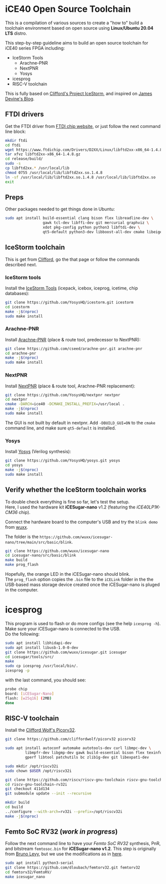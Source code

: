 # iCE40 Open Source Toolchain
This is a compilation of various sources to create a "how to" build a toolchain environment based on open source using **Linux/Ubuntu 20.04 LTS** distro.

This step-by-step guideline aims to build an open source toolchain for iCE40 series FPGA including:
- IceStorm Tools
   - Arachne-PNR
   - NextPNR
   - Yosys
- icesprog
- RISC-V toolchain 

This is fully based on [Clifford's Project IceStorm](http://www.clifford.at/icestorm/), and inspired on [James Devine's Blog](https://pingu98.wordpress.com/2019/04/08/how-to-build-your-own-cpu-from-scratch-inside-an-fpga/).


## FTDI drivers
Get the FTDI driver from [FTDI chip website](https://ftdichip.com/drivers/d2xx-drivers/), or just follow the next command line block:

```bash
mkdir ftdi
cd ftdi
wget https://www.ftdichip.com/Drivers/D2XX/Linux/libftd2xx-x86_64-1.4.8.gz
tar xfvz libftd2xx-x86_64-1.4.8.gz
cd release/build/
sudo -s 
cp libftd2xx.* /usr/local/lib
chmod 0755 /usr/local/lib/libftd2xx.so.1.4.8
ln -sf /usr/local/lib/libftd2xx.so.1.4.8 /usr/local/lib/libftd2xx.so
exit
```


## Preps
Other packages needed to get things done in Ubuntu:
```bash
sudo apt install build-essential clang bison flex libreadline-dev \
                 gawk tcl-dev libffi-dev git mercurial graphviz \
                 xdot pkg-config python python3 libftdi-dev \
                 qt5-default python3-dev libboost-all-dev cmake libeigen3-dev
```


## IceStorm toolchain
This is get from [Clifford](http://www.clifford.at/icestorm/), go the that page or follow the commands described next.


### IceStorm tools
Install the [IceStorm Tools](https://github.com/YosysHQ/icestorm) (icepack, icebox, iceprog, icetime, chip databases):

```bash
git clone https://github.com/YosysHQ/icestorm.git icestorm
cd icestorm
make -j$(nproc)
sudo make install
```

### Arachne-PNR
Install [Arachne-PNR](https://github.com/cseed/arachne-pnr) (place & route tool, predecessor to NextPNR):

```bash
git clone https://github.com/cseed/arachne-pnr.git arachne-pnr
cd arachne-pnr
make -j$(nproc)
sudo make install
```

### NextPNR
Install [NextPNR](https://github.com/YosysHQ/nextpnr) (place & route tool, Arachne-PNR replacement):

```bash
git clone https://github.com/YosysHQ/nextpnr nextpnr
cd nextpnr
cmake -DARCH=ice40 -DCMAKE_INSTALL_PREFIX=/usr/local .
make -j$(nproc)
sudo make install
```
The GUI is not built by default in nextpnr. Add `-DBUILD_GUI=ON` to the `cmake` command line, and make sure `qt5-default` is installed.


### Yosys
Install [Yosys](http://bygone.clairexen.net/yosys/) (Verilog synthesis):

```bash
git clone https://github.com/YosysHQ/yosys.git yosys
cd yosys
make -j$(nproc)
sudo make install
```

## Verify whether the IceStorm toolchain works
To double check everything is fine so far, let's test the setup.  
Here, I used the hardware kit **iCESugar-nano** v1.2 (featuring the *iCE40LP1K-CM36* chip).

Connect the hardware board to the computer's USB and try the `blink demo` from [wuxx](https://github.com/wuxx/icesugar-nano).

The folder is the `https://github.com/wuxx/icesugar-nano/tree/main/src/basic/blink`.

```bash
git clone https://github.com/wuxx/icesugar-nano
cd icesugar-nano/src/basic/blink
make build
make prog_flash
```
Hopefully, the orange LED in the iCESugar-nano should blink.  
The `prog_flash` option copies the `.bin` file to the `iCELink` folder in the the USB-based mass storage device created once the iCESugar-nano is pluged in the computer.


# icesprog
This program is used to flash or do more configs (see the help `icesprog -h`).  
Make sure your iCESugar-nano is connected to the USB.  
Do the following:

```bash
sudo apt install libhidapi-dev
sudo apt install libusb-1.0-0-dev
git clone https://github.com/wuxx/icesugar.git icesugar
cd icesugar/tools/src/
make
sudo cp icesprog /usr/local/bin/.
icesprog -p 
```

with the last command, you should see:
```bash
probe chip
board: [iCESugar-Nano]
flash: [w25q16] (2MB)
done
```


## RISC-V toolchain
Install the [Clifford Wolf's Picorv32](https://github.com/cliffordwolf/picorv32).

```bash
git clone https://github.com/cliffordwolf/picorv32 picorv32

sudo apt install autoconf automake autotools-dev curl libmpc-dev \
         libmpfr-dev libgmp-dev gawk build-essential bison flex texinfo \
         gperf libtool patchutils bc zlib1g-dev git libexpat1-dev

sudo mkdir /opt/riscv32i
sudo chown $USER /opt/riscv32i

git clone https://github.com/riscv/riscv-gnu-toolchain riscv-gnu-toolchain-rv32i
cd riscv-gnu-toolchain-rv32i
git checkout 411d134
git submodule update --init --recursive

mkdir build
cd build
../configure --with-arch=rv32i --prefix=/opt/riscv32i
make -j$(nproc)
```

## Femto SoC RV32 (*work in progress*)
Follow the next command line to have your *Femto SoC RV32* synthesis, PnR, and bitstream `femtosoc.bin` for **iCESugar-nano v1.2**. This step is originally from [Bruno Levy](https://github.com/BrunoLevy/learn-fpga), but we use the modifications as in [here](https://github.com/dloubach/femtorv32.git).

```bash
sudo apt install python3-serial
git clone https://github.com/dloubach/femtorv32.git femtorv32
cd femtorv32/FemtoRV/
make icesugar_nano
